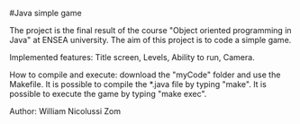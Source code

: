 #Java simple game

The project is the final result of the course "Object oriented programming in Java" at ENSEA university.
The aim of this project is to code a simple game.

Implemented features:
Title screen, Levels, Ability to run, Camera.

How to compile and execute: download the "myCode" folder and use the Makefile.
It is possible to compile the *.java file by typing "make".
It is possible to execute the game by typing "make exec".

Author: William Nicolussi Zom
